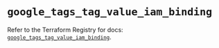 # `google_tags_tag_value_iam_binding`

Refer to the Terraform Registry for docs: [`google_tags_tag_value_iam_binding`](https://registry.terraform.io/providers/hashicorp/google-beta/6.14.0/docs/resources/google_tags_tag_value_iam_binding).
